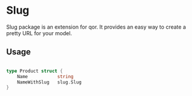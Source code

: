 Slug
====

Slug package is an extension for qor. It provides an easy way to create a pretty URL for your model.

## Usage

```go

type Product struct {
	Name           string
	NameWithSlug   slug.Slug
}

```
